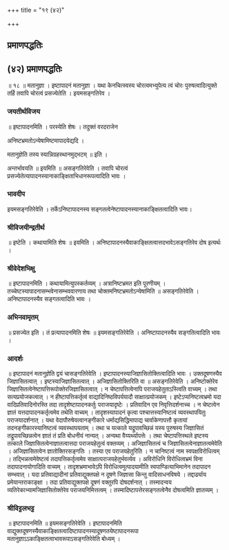 +++
title = "१९ (४२)"

+++


## प्रमाणपद्धतिः

## (४२) **प्रमाणपद्धतिः**

॥ १८ ॥ मतानुज्ञा । इष्टापादनं मतानुज्ञा । यथा केनचित्स्वस्य चोरत्वमभ्युपेत्य त्वं चोरः पुरुषत्वादित्युक्ते तर्हि तवापि चोरत्वं प्रसज्येतेति । इयमसङ्गतिरेव ।

### **जयतीर्थविजय**

॥ इष्टापादनमिति । परस्येति शेषः । तदुक्तं वरदराजेन

अनिष्टभ्रमतोऽन्येषामिष्टमापादयेद्यदि ।

मतानुज्ञेति तस्य स्यान्निग्रहस्थानमुद्भटम् ॥ इति ।

अन्तर्भावयति ॥ इयमिति ॥ असङ्गतिरेवेति । तवापि चोरत्वं प्रसज्येतेत्यापादनस्यानाकाङ्क्षिताभिधानरूपत्वादिति भावः ।

### भावदीप

इयमसङ्गतिरेवेति । तर्केऽनिष्टापादनस्य सङ्गतत्वेनेष्टापादनस्यानाकाङ्क्षितत्वादिति भावः।

### **श्रीविजयीन्द्रतीर्थ**

॥ इष्टेति । कथायामिति शेषः ॥ इयमिति । अनिष्टापादनस्यैवाकाङ्क्षितत्वात्तदभावेऽसङ्गतिरेव दोष इत्यर्थः ।

### **श्रीवेदेशभिक्षु**

॥ इष्टापादनमिति । कथायामित्युपस्कर्तव्यम् । अत्रानिष्टभ्रमत इति पूरणीयम् । तच्चेष्टस्यापादनासम्भवेनासम्भववारणाय तथा चोक्तमनिष्टभ्रमतोऽन्येषामिति ॥ असङ्गतिरेवेति । अनिष्टापादनस्यैव सङ्गतत्वादिति भावः ।

### **अभिनवामृतम्**

॥ प्रसज्येत इति । तं प्रत्यापादनमिति शेषः ॥ इयमसङ्गतिरेवेति । अनिष्टापादनस्यैव सङ्गतित्वादिति भावः ।

### **आदर्शः**

॥ इष्टापादनं मतानुज्ञेति द्वयं चासङ्गतिरेवेति । इष्टापादनस्याजिज्ञासितोक्तित्वादिति भावः । उक्तदूषणस्यैव जिज्ञासितत्वात् । इष्टस्याजिज्ञासितत्वात् । अजिज्ञासितोक्तिरिति वा ॥ असङ्गतिरेवेति । अनिष्टोक्तेरेव जिज्ञासितत्वेनेष्टापत्तिरूपोक्तेरजिज्ञासितत्वात् । न चेष्टापत्तित्वेनापि पराजयहेतुताऽस्त्विति वाच्यम् । तथा सत्यप्रयोजकत्वात् । न हीष्टापत्तिकर्तृत्वं वाद्यादिनिष्ठविपर्ययादौ साक्षात्प्रयोजकम् । इष्टेऽप्यनिष्टत्वभ्रमो यदा वादिप्रतिवादिनोरस्ति तदा तादृशेष्टापादनकर्तुः पराजयादृष्टेः । प्रतिवादिन एव निवृत्तिदर्शनाच्च । न चेष्टत्वेन ज्ञातं यत्तदापादनकर्तृत्वमेव तथेति वाच्यम् । तादृशस्यापादनं कृत्वा पश्चात्तस्यानिष्टत्वं व्यवस्थापयितुः पराजयादर्शनात् । यथा वेदापौरुषेयत्वानङ्गीकारे धर्माद्यसिद्धिमापाद्य चार्वाकेणापत्तौ कृतायां तदनङ्गीकारस्यानिष्टत्वं व्यवस्थापयताम् । तथा च यत्काले यद्रूपावच्छिन्नं यस्य पुरुषस्य जिज्ञासितं तद्रूपावच्छिन्नत्वेन ज्ञातं तं प्रति बोधनीयं नान्यत् । अन्यथा वैय्यर्थ्यापत्तेः । तथा चेष्टापत्तिस्थले इष्टस्य तत्काले जिज्ञासितत्वेनाज्ञातत्वात्तदा पराजयहेतुत्वं वक्तव्यम् । अजिज्ञासितत्वं च जिज्ञासितत्वेनाज्ञातत्वमेवेति । अजिज्ञासितत्वेन ज्ञातोक्तिरसङ्गतिः । तस्या एव पराजयहेतुरिति । न चानिष्टत्वं नाम स्वपक्षविरोधित्वम् । तद्भिन्नत्वमेवेष्टत्वं तदापत्तिकर्तृत्वमेव साक्षात्पराजयहेतुर्भवत्येव । अविरोधिनि विरोधित्वभ्रमं विना तदापादनायोगादिति वाच्यम् । तादृशभ्रमाभावेऽपि विरोधित्वमुत्पादयामीति स्वपाण्डित्याभिमानेन तदापादन सम्भवात् । यदा प्रतिवाद्यादीनां प्रतिवाद्युक्तपक्षे न दूषणे जिज्ञासा किन्तु वादिसाधनविषये । तद्दार्ढ्याय प्रमेयान्तराकाङ्क्षा । तदा प्रतिवाद्युक्तपक्षे दूषणं वक्तुरपि दोषदर्शनात् । तस्मादन्वय व्यतिरेकाभ्यामजिज्ञासितोक्तेरेव पराजयनिमित्तत्वम् । तस्मादिष्टापत्तेरसङ्गतत्वेनैव दोषत्वमिति ज्ञातव्यम् ।

### **श्रीविट्टलभट्ट**

॥ इष्टापादनमिति ॥ इयमसङ्गतिरेवेति । इष्टापादनमिति वाद्युक्तदूषणस्यैवाकाङ्क्षितत्वादिष्टापादनस्यादूषणतयेष्टापादनरूपा मतानुज्ञाऽऽकाङ्क्षितत्वाभावरूपाऽसङ्गतिरेवेति बोध्यम् ।

